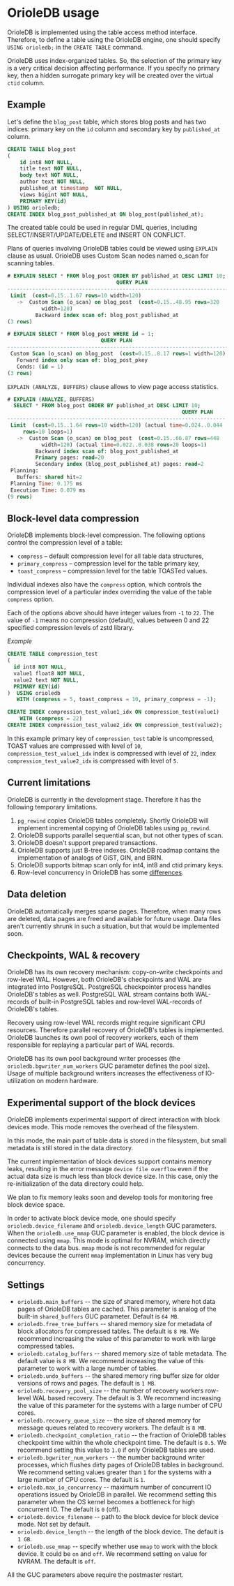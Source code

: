 OrioleDB usage
==============

OrioleDB is implemented using the table access method interface.  Therefore, to define a table using the OrioleDB engine, one should specify `USING orioledb;` in the `CREATE TABLE` command.

OrioleDB uses index-organized tables.  So, the selection of the primary key is a very critical decision affecting performance.  If you specify no primary key, then a hidden surrogate primary key will be created over the virtual `ctid` column.

Example
-------

Let's define the `blog_post` table, which stores blog posts and has two indices: primary key on the `id` column and secondary key by `published_at` column.


```sql
CREATE TABLE blog_post
(
    id int8 NOT NULL,
    title text NOT NULL,
    body text NOT NULL,
    author text NOT NULL,
    published_at timestamp  NOT NULL,
    views bigint NOT NULL,
    PRIMARY KEY(id)
) USING orioledb;
CREATE INDEX blog_post_published_at ON blog_post(published_at);
```

The created table could be used in regular DML queries, including SELECT/INSERT/UPDATE/DELETE and INSERT ON CONFLICT.

Plans of queries involving OrioleDB tables could be viewed using `EXPLAIN` clause as usual.  OrioleDB uses Custom Scan nodes named o_scan for scanning tables.

```sql
# EXPLAIN SELECT * FROM blog_post ORDER BY published_at DESC LIMIT 10;
                                   QUERY PLAN
-----------------------------------------------------------------------
 Limit  (cost=0.15..1.67 rows=10 width=120)
   ->  Custom Scan (o_scan) on blog_post  (cost=0.15..48.95 rows=320
           width=120)
         Backward index scan of: blog_post_published_at
(3 rows)
```

```sql
# EXPLAIN SELECT * FROM blog_post WHERE id = 1;
                              QUERY PLAN
-----------------------------------------------------------------------
 Custom Scan (o_scan) on blog_post  (cost=0.15..8.17 rows=1 width=120)
   Forward index only scan of: blog_post_pkey
   Conds: (id = 1)
(3 rows)
```

`EXPLAIN (ANALYZE, BUFFERS)` clause allows to view page access statistics.

```sql
# EXPLAIN (ANALYZE, BUFFERS)
  SELECT * FROM blog_post ORDER BY published_at DESC LIMIT 10;
                                                        QUERY PLAN
----------------------------------------------------------------------
 Limit  (cost=0.15..1.64 rows=10 width=120) (actual time=0.024..0.044
     rows=10 loops=1)
   ->  Custom Scan (o_scan) on blog_post  (cost=0.15..66.87 rows=448
           width=120) (actual time=0.022..0.038 rows=20 loops=1)
         Backward index scan of: blog_post_published_at
         Primary pages: read=20
         Secondary index (blog_post_published_at) pages: read=2
 Planning:
   Buffers: shared hit=2
 Planning Time: 0.175 ms
 Execution Time: 0.079 ms
(9 rows)
```

Block-level data compression
----------------------------

OrioleDB implements block-level compression.  The following options control the compression level of a table:

 * `compress` – default compression level for all table data structures,
 * `primary_compress` – compression level for the table primary key,
 * `toast_compress` – compression level for the table TOASTed values.

Individual indexes also have the `compress` option, which controls the compression level of a particular index overriding the value of the table `compress` option.

Each of the options above should have integer values from `-1` to `22`.  The value of `-1` means no compression (default), values between 0 and 22 specified compression levels of zstd library.

*Example*

```sql
CREATE TABLE compression_test
(
  id int8 NOT NULL,
  value1 float8 NOT NULL,
  value2 text NOT NULL,
  PRIMARY KEY(id)
)  USING orioledb
   WITH (compress = 5, toast_compress = 10, primary_compress = -1);

CREATE INDEX compression_test_value1_idx ON compression_test(value1)
    WITH (compress = 22)
CREATE INDEX compression_test_value2_idx ON compression_test(value2);
```

In this example primary key of `compression_test` table is uncompressed, TOAST values are compressed with level of `10`, `compression_test_value1_idx` index is compressed with level of `22`, index `compression_test_value2_idx` is compressed with level of `5`.

Current limitations
-------------------

OrioleDB is currently in the development stage.  Therefore it has the following temporary limitations.

 1. `pg_rewind` copies OrioleDB tables completely. Shortly OrioleDB will implement incremental copying of OrioleDB tables using `pg_rewind`.
 2. OrioleDB supports parallel sequential scan, but not other types of scan.
 3. OrioleDB doesn't support prepared transactions.
 4. OrioleDB supports just B-tree indexes.  OrioleDB roadmap contains the implementation of analogs of GiST, GIN, and BRIN.
 5. OrioleDB supports bitmap scan only for int4, int8 and ctid primary keys.
 6. Row-level concurrency in OrioleDB has some [differences](row_concurrency.md).

Data deletion
-------------

OrioleDB automatically merges sparse pages.  Therefore, when many rows are deleted, data pages are freed and available for future usage.  Data files aren't currently shrunk in such a situation, but that would be implemented soon.

Checkpoints, WAL & recovery
---------------------------

OrioleDB has its own recovery mechanism: copy-on-write checkpoints and row-level WAL.  However, both OrioleDB's checkpoints and WAL are integrated into PostgreSQL.  PostgreSQL checkpointer process handles OrioleDB's tables as well.  PostgreSQL WAL stream contains both WAL-records of built-in PostgreSQL tables and row-level WAL-records of OrioleDB's tables.

Recovery using row-level WAL records might require significant CPU resources.  Therefore parallel recovery of OrioleDB's tables is implemented.  OrioleDB launches its own pool of recovery workers, each of them responsible for replaying a particular part of WAL records.

OrioleDB has its own pool background writer processes (the `orioledb.bgwriter_num_workers` GUC parameter defines the pool size).  Usage of multiple background writers increases the effectiveness of IO-utilization on modern hardware.

Experimental support of the block devices
-----------------------------------------

OrioleDB implements experimental support of direct interaction with block devices mode.  This mode removes the overhead of the filesystem.

In this mode, the main part of table data is stored in the filesystem, but small metadata is still stored in the data directory.

The current implementation of block devices support contains memory leaks, resulting in the error message `device file overflow` even if the actual data size is much less than block device size. In this case, only the re-initialization of the data directory could help.

We plan to fix memory leaks soon and develop tools for monitoring free block device space.

In order to activate block device mode, one should specify `orioledb.device_filename` and `orioledb.device_length` GUC parameters. When the `orioledb.use_mmap` GUC parameter is enabled, the block device is connected using `mmap`.  This mode is optimal for NVRAM, which directly connects to the data bus. `mmap` mode is not recommended for regular devices because the current `mmap` implementation in Linux has very bug concurrency.

Settings
--------

 * `orioledb.main_buffers` -- the size of shared memory, where hot data pages of OrioleDB tables are cached.  This parameter is analog of the built-in `shared_buffers` GUC parameter. Default is `64 MB`.
 * `orioledb.free_tree_buffers` -- shared memory size for metadata of block allocators for compressed tables. The default is `8 MB`. We recommend increasing the value of this parameter to work with large compressed tables.
 * `orioledb.catalog_buffers` -- shared memory size of table metadata. The default value is `8 MB`. We recommend increasing the value of this parameter to work with a large number of tables.
 * `orioledb.undo_buffers` -- the shared memory ring buffer size for older versions of rows and pages.  The default is `1 MB`.
 * `orioledb.recovery_pool_size` -- the number of recovery workers row-level WAL based recovery. The default is 3.  We recommend increasing the value of this parameter for the systems with a large number of CPU cores.
 * `orioledb.recovery_queue_size` -- the size of shared memory for message queues related to recovery workers. The default is `8 MB`.
 * `orioledb.checkpoint_completion_ratio` -- the fraction of OrioleDB tables checkpoint time within the whole checkpoint time.  The default is `0.5`.  We recommend setting this value to `1.0` if only OrioleDB tables are used.
 * `orioledb.bgwriter_num_workers` -- the number background writer processes, which flushes dirty pages of OrioleDB tables in background. We recommend setting values greater than `1` for the systems with a large number of CPU cores.  The default is `1`.
 * `orioledb.max_io_concurrency` -- maximum number of concurrent IO operations issued by OrioleDB in parallel. We recommend setting this parameter when the OS kernel becomes a bottleneck for high concurrent IO. The default is `0` (off).
 * `orioledb.device_filename` -- path to the block device for block device mode. Not set by default.
 * `orioledb.device_length` -- the length of the block device.  The default is `1 GB`.
 * `orioledb.use_mmap` -- specify whether use `mmap` to work with the block device.  It could be `on` and `off`.  We recommend setting `on` value for NVRAM.  The default is `off`.

All the GUC parameters above require the postmaster restart.
